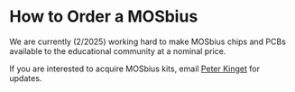 # How to Order a MOSbius

We are currently (2/2025) working hard to make MOSbius chips and PCBs available to the educational community at a nominal price. 

If you are interested to acquire MOSbius kits, email [Peter Kinget](mailto:pk171+mosbius@columbia.edu) for updates. 